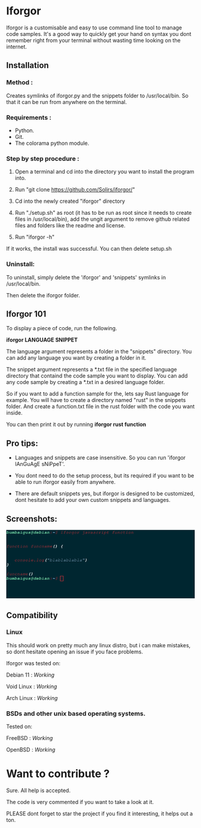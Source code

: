 # Iforgor

Iforgor is a customisable and easy to use command line tool to manage code samples.
It's a good way to quickly get your hand on syntax you dont remember right from your terminal without wasting time looking on the internet.

## Installation

### Method :

Creates symlinks of iforgor.py and the snippets folder to /usr/local/bin. So that it can be run from anywhere on the terminal.

### Requirements : 

- Python.
- Git.
- The colorama python module. 

### Step by step procedure :

1. Open a terminal and cd into the directory you want to install the program into.

2. Run "git clone https://github.com/Solirs/iforgor/"

3. Cd into the newly created "iforgor" directory

4. Run "./setup.sh" as root (it has to be run as root since it needs to create files in /usr/local/bin), add the ungit argument to remove github related files and folders like the readme and license.

5. Run "iforgor -h"

If it works, the install was successful.
You can then delete setup.sh 

### Uninstall:

To uninstall, simply delete the 'iforgor' and 'snippets' symlinks in /usr/local/bin.

Then delete the iforgor folder.



## Iforgor 101

To display a piece of code, run the following.

**iforgor LANGUAGE SNIPPET**

The language argument represents a folder in the "snippets" directory.
You can add any language you want by creating a folder in it.

The snippet argument represents a *.txt file in the specified language directory that containd the code sample you want to display.
You can add any code sample by creating a *.txt in a desired language folder.

So if you want to add a function sample for the, lets say Rust language for example.
You will have to create a directory named "rust" in the snippets folder.
And create a function.txt file in the rust folder with the code you want inside.

You can then print it out by running **iforgor rust function**

## Pro tips:

- Languages and snippets are case insensitive. So you can run 'iforgor lAnGuAgE sNiPpeT'.

- You dont need to do the setup process, but its required if you want to be able to run iforgor easily from anywhere.

- There are default snippets yes, but iforgor is designed to be customized, dont hesitate to add your own custom snippets and languages.






## Screenshots:

![alt text](https://github.com/Solirs/iforgor/blob/master/ressources/demo3.png?raw=true)



## Compatibility


### Linux 
This should work on pretty much any linux distro, but i can make mistakes, so dont hesitate opening an issue if you face problems.

Iforgor was tested on:

Debian 11  : *Working*

Void Linux : *Working*

Arch Linux : *Working*

### BSDs and other unix based operating systems.

Tested on:

FreeBSD : *Working*

OpenBSD : *Working*




# Want to contribute ?

Sure. All help is accepted.

The code is very commented if you want to take a look at it.

PLEASE dont forget to star the project if you find it interesting, it helps out a ton.
